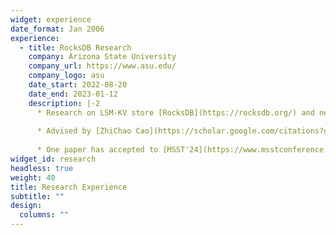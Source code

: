 ```yaml
---
widget: experience
date_format: Jan 2006
experience:
  - title: RocksDB Research
    company: Arizona State University
    company_url: https://www.asu.edu/
    company_logo: asu
    date_start: 2022-08-20
    date_end: 2023-01-12
    description: |-2
      * Research on LSM-KV store [RocksDB](https://rocksdb.org/) and new storage device [ZNS SSD](https://zonedstorage.io/) 
      
      * Advised by [ZhiChao Cao](https://scholar.google.com/citations?user=VI4vH9UAAAAJ&hl=zh-CN&oi=ao)
      
      * One paper has accepted to [MSST'24](https://www.msstconference.org/MSST-history/2024/Papers/msst24-3.1.pdf) as first author
widget_id: research 
headless: true
weight: 40
title: Research Experience
subtitle: ""
design:
  columns: ""
---
```

